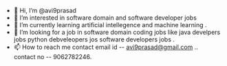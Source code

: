 - 👋 Hi, I’m @avi9prasad
- 👀 I’m interested in software domain and software developer jobs 
- 🌱 I’m currently learning artificial intellegence and machine learning . 
- 💞️ I’m looking for a job in software domain coding jobs like java develpers jobs python debveleopers jos software developers jobs .
- 📫 How to reach me contact email id -- avi9prasad@gmail.com .. contact no -- 9062782246.

<!---
avi9prasad/avi9prasad is a ✨ special ✨ repository because its `README.md` (this file) appears on your GitHub profile.
You can click the Preview link to take a look at your changes.
--->
